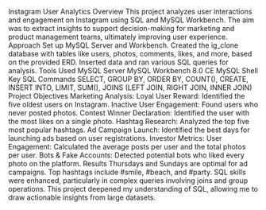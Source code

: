 Instagram User Analytics
Overview
This project analyzes user interactions and engagement on Instagram using SQL and MySQL Workbench. The aim was to extract insights to support decision-making for marketing and product management teams, ultimately improving user experience.
Approach
Set up MySQL Server and Workbench.
Created the ig_clone database with tables like users, photos, comments, likes, and more, based on the provided ERD.
Inserted data and ran various SQL queries for analysis.
Tools Used 
MySQL Server
MySQL Workbench 8.0 CE
MySQL Shell
Key SQL Commands
SELECT, GROUP BY, ORDER BY, COUNT(), CREATE, INSERT INTO, LIMIT, SUM(), JOINS (LEFT JOIN, RIGHT JOIN, INNER JOIN)
Project Objectives
Marketing Analysis:
Loyal User Reward: Identified the five oldest users on Instagram.
Inactive User Engagement: Found users who never posted photos.
Contest Winner Declaration: Identified the user with the most likes on a single photo.
Hashtag Research: Analyzed the top five most popular hashtags.
Ad Campaign Launch: Identified the best days for launching ads based on user registrations.
Investor Metrics:
User Engagement: Calculated the average posts per user and the total photos per user.
Bots & Fake Accounts: Detected potential bots who liked every photo on the platform.
Results
Thursdays and Sundays are optimal for ad campaigns.
Top hashtags include #smile, #beach, and #party.
SQL skills were enhanced, particularly in complex queries involving joins and group operations.
This project deepened my understanding of SQL, allowing me to draw actionable insights from large datasets.
